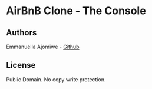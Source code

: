 # AirBnB Clone - The Console

## Authors

Emmanuella Ajomiwe - [Github](https://github.com/nhuellajomi)

## License

Public Domain. No copy write protection.
